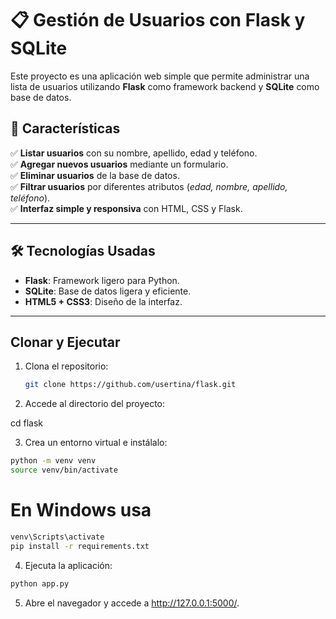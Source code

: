 # 📋 Gestión de Usuarios con Flask y SQLite  

Este proyecto es una aplicación web simple que permite administrar una lista de usuarios utilizando **Flask** como framework backend y **SQLite** como base de datos.  

## 🚀 Características  

✅ **Listar usuarios** con su nombre, apellido, edad y teléfono.  
✅ **Agregar nuevos usuarios** mediante un formulario.  
✅ **Eliminar usuarios** de la base de datos.  
✅ **Filtrar usuarios** por diferentes atributos (*edad, nombre, apellido, teléfono*).  
✅ **Interfaz simple y responsiva** con HTML, CSS y Flask.  

---

## 🛠️ Tecnologías Usadas  

- **Flask**: Framework ligero para Python.  
- **SQLite**: Base de datos ligera y eficiente.  
- **HTML5 + CSS3**: Diseño de la interfaz.  
---
## Clonar y Ejecutar

1. Clona el repositorio:
   ```bash
   git clone https://github.com/usertina/flask.git

2. Accede al directorio del proyecto:

cd flask

3. Crea un entorno virtual e instálalo:
```bash
python -m venv venv
source venv/bin/activate
```
# En Windows usa 
```bash
venv\Scripts\activate
pip install -r requirements.txt
```
4. Ejecuta la aplicación:
```bash
python app.py
```
5. Abre el navegador y accede a http://127.0.0.1:5000/.

   
